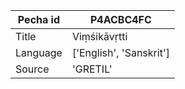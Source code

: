 |Pecha id | P4ACBC4FC
| --- | --- 
|Title | Viṃśikāvṛtti 
|Language | ['English', 'Sanskrit']
|Source | 'GRETIL'